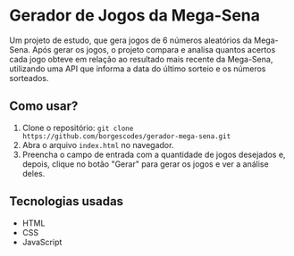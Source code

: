 # Gerador de Jogos da Mega-Sena
Um projeto de estudo, que gera jogos de 6 números aleatórios da Mega-Sena. Após gerar os jogos, o projeto compara e analisa quantos acertos cada jogo obteve em relação ao resultado mais recente da Mega-Sena, utilizando uma API que informa a data do último sorteio e os números sorteados.

## Como usar?
1. Clone o repositório: `git clone https://github.com/borgescodes/gerador-mega-sena.git`
2. Abra o arquivo `index.html` no navegador.
3. Preencha o campo de entrada com a quantidade de jogos desejados e, depois, clique no botão "Gerar" para gerar os jogos e ver a análise deles.

## Tecnologias usadas
- HTML
- CSS
- JavaScript
